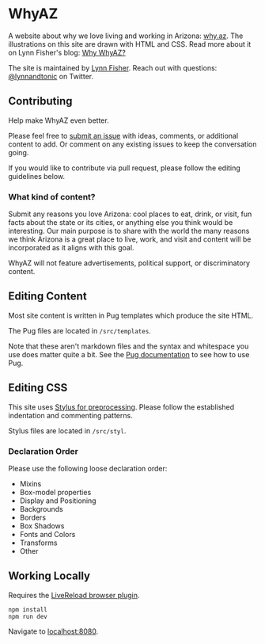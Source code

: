 # WhyAZ

A website about why we love living and working in Arizona: [why.az](http://why.az/). The illustrations on this site are drawn with HTML and CSS. Read more about it on Lynn Fisher's blog: [Why WhyAZ?](https://lynnandtonic.com/thoughts/entries/why-whyaz/)

The site is maintained by [Lynn Fisher](https://github.com/lynnandtonic). Reach out with questions: [@lynnandtonic](https://twitter.com/lynnandtonic) on Twitter.

## Contributing

Help make WhyAZ even better.

Please feel free to [submit an issue](https://github.com/whyaz/whyaz/issues) with ideas, comments, or additional content to add. Or comment on any existing issues to keep the conversation going.

If you would like to contribute via pull request, please follow the editing guidelines below.

### What kind of content?

Submit any reasons you love Arizona: cool places to eat, drink, or visit, fun facts about the state or its cities, or anything else you think would be interesting. Our main purpose is to share with the world the many reasons we think Arizona is a great place to live, work, and visit and content will be incorporated as it aligns with this goal.

WhyAZ will not feature advertisements, political support, or discriminatory content. 

## Editing Content

Most site content is written in Pug templates which produce the site HTML.

The Pug files are located in `/src/templates`.

Note that these aren't markdown files and the syntax and whitespace you use does matter quite a bit. See the [Pug documentation](https://pugjs.org/api/getting-started.html) to see how to use Pug.

## Editing CSS

This site uses [Stylus for preprocessing](http://learnboost.github.io/stylus/). Please follow the established indentation and commenting patterns.

Stylus files are located in `/src/styl`.

### Declaration Order

Please use the following loose declaration order:

* Mixins
* Box-model properties
* Display and Positioning
* Backgrounds
* Borders
* Box Shadows
* Fonts and Colors
* Transforms
* Other

## Working Locally

Requires the [LiveReload browser plugin](https://chrome.google.com/webstore/detail/livereload/jnihajbhpnppcggbcgedagnkighmdlei).

```
npm install
npm run dev
```

Navigate to [localhost:8080](http://localhost:8080).
